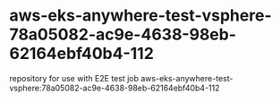 # aws-eks-anywhere-test-vsphere-78a05082-ac9e-4638-98eb-62164ebf40b4-112
repository for use with E2E test job aws-eks-anywhere-test-vsphere:78a05082-ac9e-4638-98eb-62164ebf40b4-112
